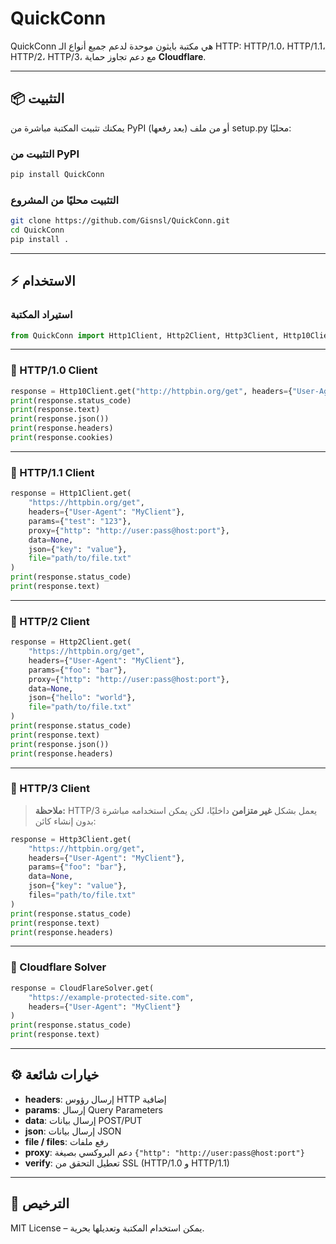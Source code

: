 # QuickConn

QuickConn هي مكتبة بايثون موحدة لدعم جميع أنواع الـ HTTP: HTTP/1.0، HTTP/1.1، HTTP/2، HTTP/3، مع دعم تجاوز حماية **Cloudflare**.

---

## 📦 التثبيت

يمكنك تثبيت المكتبة مباشرة من PyPI (بعد رفعها) أو من ملف setup.py محليًا:

### التثبيت من PyPI

```bash
pip install QuickConn
```

### التثبيت محليًا من المشروع

```bash
git clone https://github.com/Gisnsl/QuickConn.git
cd QuickConn
pip install .
```

---

## ⚡ الاستخدام

### استيراد المكتبة

```python
from QuickConn import Http1Client, Http2Client, Http3Client, Http10Client, CloudFlareSolver
```

---

### 🔹 HTTP/1.0 Client

```python
response = Http10Client.get("http://httpbin.org/get", headers={"User-Agent": "MyClient"})
print(response.status_code)
print(response.text)
print(response.json())
print(response.headers)
print(response.cookies)
```

---

### 🔹 HTTP/1.1 Client

```python
response = Http1Client.get(
    "https://httpbin.org/get",
    headers={"User-Agent": "MyClient"},
    params={"test": "123"},
    proxy={"http": "http://user:pass@host:port"},
    data=None,
    json={"key": "value"},
    file="path/to/file.txt"
)
print(response.status_code)
print(response.text)
```

---

### 🔹 HTTP/2 Client

```python
response = Http2Client.get(
    "https://httpbin.org/get",
    headers={"User-Agent": "MyClient"},
    params={"foo": "bar"},
    proxy={"http": "http://user:pass@host:port"},
    data=None,
    json={"hello": "world"},
    file="path/to/file.txt"
)
print(response.status_code)
print(response.text)
print(response.json())
print(response.headers)
```

---

### 🔹 HTTP/3 Client

> **ملاحظة:** HTTP/3 يعمل بشكل **غير متزامن** داخليًا، لكن يمكن استخدامه مباشرة بدون إنشاء كائن:

```python
response = Http3Client.get(
    "https://httpbin.org/get",
    headers={"User-Agent": "MyClient"},
    params={"foo": "bar"},
    data=None,
    json={"key": "value"},
    files="path/to/file.txt"
)
print(response.status_code)
print(response.text)
print(response.headers)
```

---

### 🔹 Cloudflare Solver

```python
response = CloudFlareSolver.get(
    "https://example-protected-site.com",
    headers={"User-Agent": "MyClient"}
)
print(response.status_code)
print(response.text)
```

---

## ⚙️ خيارات شائعة

* **headers**: إرسال رؤوس HTTP إضافية
* **params**: إرسال Query Parameters
* **data**: إرسال بيانات POST/PUT
* **json**: إرسال بيانات JSON
* **file / files**: رفع ملفات
* **proxy**: دعم البروكسي بصيغة `{"http": "http://user:pass@host:port"}`
* **verify**: تعطيل التحقق من SSL (HTTP/1.0 و HTTP/1.1)

---

## 📄 الترخيص

MIT License – يمكن استخدام المكتبة وتعديلها بحرية.
